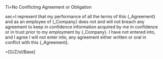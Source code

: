 Ti=No Conflicting Agreement or Obligation

sec=I represent that my performance of all the terms of this {_Agreement} and as an employee of {_Company} does not and will not breach any agreement to keep in confidence information acquired by me in confidence or in trust prior to my employment by {_Company}.  I have not entered into, and I agree I will not enter into, any agreement either written or oral in conflict with this {_Agreement}.

=[G/Z/ol/Base]
